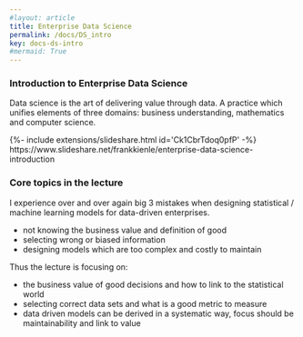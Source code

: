 ```yaml
---
#layout: article
title: Enterprise Data Science
permalink: /docs/DS_intro
key: docs-ds-intro
#mermaid: True
---
```


### Introduction to Enterprise Data Science

Data science is the art of delivering value through data. A practice which unifies elements of three domains: business understanding, mathematics and computer science.



<div>{%- include extensions/slideshare.html id='Ck1CbrTdoq0pfP' -%}</div>
https://www.slideshare.net/frankkienle/enterprise-data-science-introduction

### Core topics in the lecture
I experience over and over again big 3 mistakes when designing statistical / machine learning models for data-driven enterprises.

* not knowing the business value and definition of good
* selecting wrong or biased information
* designing models which are too complex and costly to maintain

Thus the lecture is focusing on:
* the business value of good decisions and how to link to the statistical world
* selecting correct data sets and what is a good metric to measure
* data driven models can be derived in a systematic way, focus should be maintainability and link to value

